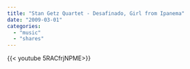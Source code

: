 ```yaml
---
title: "Stan Getz Quartet - Desafinado, Girl from Ipanema"
date: "2009-03-01"
categories:
  - "music"
  - "shares"
---
```


<div style="width: 70vw;">{{< youtube 5RACfrjNPME>}}</div>
